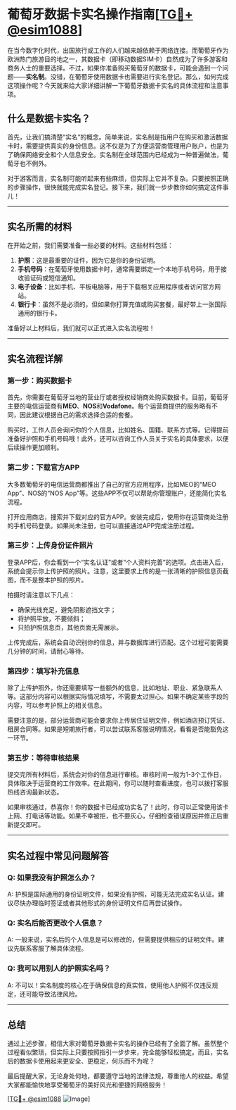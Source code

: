 # 葡萄牙数据卡实名操作指南[[TG💪+ @esim1088](https://t.me/s/esim1088)]

在当今数字化时代，出国旅行或工作的人们越来越依赖于网络连接。而葡萄牙作为欧洲热门旅游目的地之一，其数据卡（即移动数据SIM卡）自然成为了许多游客和商务人士的重要选择。不过，如果你准备购买葡萄牙的数据卡，可能会遇到一个问题——**实名制**。没错，在葡萄牙使用数据卡也需要进行实名登记。那么，如何完成这项操作呢？今天就来给大家详细讲解一下葡萄牙数据卡实名的具体流程和注意事项。

## 什么是数据卡实名？

首先，让我们搞清楚“实名”的概念。简单来说，实名制是指用户在购买和激活数据卡时，需要提供真实的身份信息。这不仅是为了方便运营商管理用户账户，也是为了确保网络安全和个人信息安全。实名制在全球范围内已经成为一种普遍做法，葡萄牙也不例外。

对于游客而言，实名制可能听起来有些麻烦，但实际上它并不复杂。只要按照正确的步骤操作，很快就能完成实名登记。接下来，我们就一步步教你如何搞定这件事儿！

---

## 实名所需的材料

在开始之前，我们需要准备一些必要的材料。这些材料包括：

1. **护照**：这是最重要的证件，因为它是你的身份证明。
2. **手机号码**：在葡萄牙使用数据卡时，通常需要绑定一个本地手机号码，用于接收验证码或短信通知。
3. **电子设备**：比如手机、平板电脑等，用于下载相关应用程序或者访问官方网站。
4. **银行卡**：虽然不是必须的，但如果你打算充值或购买套餐，最好带上一张国际通用的银行卡。

准备好以上材料后，我们就可以正式进入实名流程啦！

---

## 实名流程详解

### 第一步：购买数据卡

首先，你需要在葡萄牙当地的营业厅或者授权经销商处购买数据卡。目前，葡萄牙主要的电信运营商有**MEO**、**NOS**和**Vodafone**。每个运营商提供的服务略有不同，因此建议根据自己的需求选择合适的套餐。

购买时，工作人员会询问你的个人信息，比如姓名、国籍、联系方式等。记得提前准备好护照和手机号码哦！此外，还可以咨询工作人员关于实名的具体要求，以便后续操作更加顺利。

### 第二步：下载官方APP

大多数葡萄牙的电信运营商都推出了自己的官方应用程序，比如MEO的“MEO App”、NOS的“NOS App”等。这些APP不仅可以帮助你管理账户，还能简化实名流程。

打开应用商店，搜索并下载对应的官方APP。安装完成后，使用你在运营商处注册的手机号码登录。如果尚未注册，也可以直接通过APP完成注册过程。

### 第三步：上传身份证件照片

登录APP后，你会看到一个“实名认证”或者“个人资料完善”的选项。点击进入后，系统会提示你上传护照的照片。注意，这里要求上传的是一张清晰的护照信息页截图，而不是整本护照的照片。

拍摄时请注意以下几点：
- 确保光线充足，避免阴影遮挡文字；
- 将护照平放，不要倾斜；
- 只拍护照信息页，其他页面无需展示。

上传完成后，系统会自动识别你的信息，并与数据库进行匹配。这个过程可能需要几分钟的时间，请耐心等待。

### 第四步：填写补充信息

除了上传护照外，你还需要填写一些额外的信息，比如地址、职业、紧急联系人等。这部分内容可以根据实际情况填写，不需要太过担心。如果不确定某些字段的内容，可以参考护照上的相关信息。

需要注意的是，部分运营商可能会要求你上传居住证明文件，例如酒店预订凭证、租房合同等。如果是短期旅行者，可以尝试联系客服说明情况，看看是否能豁免这一环节。

### 第五步：等待审核结果

提交完所有材料后，系统会对你的信息进行审核。审核时间一般为1-3个工作日，具体取决于运营商的工作效率。在此期间，你可以随时查看进度，也可以拨打客服热线咨询最新状态。

如果审核通过，恭喜你！你的数据卡已经成功实名了！此时，你可以正常使用该卡上网、打电话等功能。如果不幸被拒，也不要灰心，仔细检查错误原因并修正后重新提交即可。

---

## 实名过程中常见问题解答

### Q: 如果我没有护照怎么办？
A: 护照是国际通用的身份证明文件，如果没有护照，可能无法完成实名认证。建议尽快办理临时签证或者其他形式的身份证明文件后再尝试操作。

### Q: 实名后能否更改个人信息？
A: 一般来说，实名后的个人信息是可以修改的，但需要提供相应的证明文件。建议先联系客服了解具体流程。

### Q: 我可以用别人的护照实名吗？
A: 不可以！实名制度的核心在于确保信息的真实性，使用他人护照不仅违反规定，还可能导致法律风险。

---

## 总结

通过上述步骤，相信大家对葡萄牙数据卡实名的操作已经有了全面了解。虽然整个过程看似繁琐，但实际上只要按照指引一步步来，完全能够轻松搞定。而且，实名后的数据卡使用起来更安全、更稳定，何乐而不为呢？

最后提醒大家，无论身处何地，都要遵守当地的法律法规，尊重他人的权益。希望大家都能愉快地享受葡萄牙的美好风光和便捷的网络服务！

[[TG💪+ @esim1088](https://t.me/s/esim1088) ![Image](https://i.postimg.cc/4NQfJmqS/Snipaste-2025-05-13-00-14-12.png)]